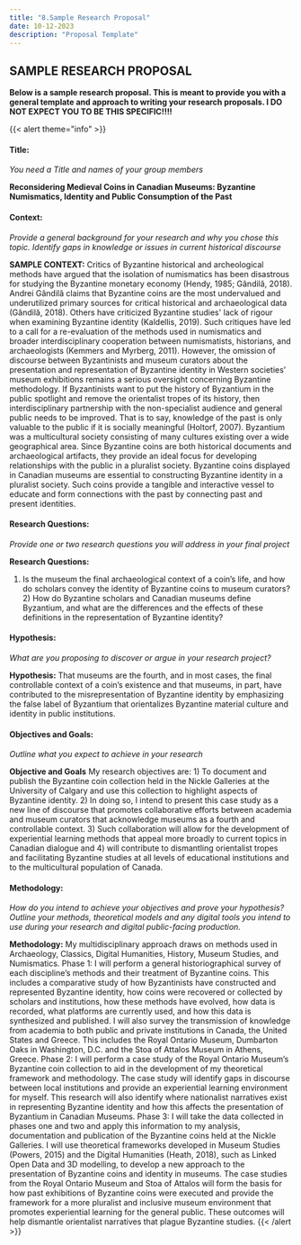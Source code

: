 ```yaml
---
title: "8.Sample Research Proposal"
date: 10-12-2023
description: "Proposal Template"
---
```


## SAMPLE RESEARCH PROPOSAL

**Below is a sample research proposal. This is meant to provide you with a general template and approach to writing your research proposals. I DO NOT EXPECT YOU TO BE THIS SPECIFIC!!!!** 


{{< alert theme="info" >}}

#### Title: 
*You need a Title and names of your group members*

**Reconsidering Medieval Coins in Canadian Museums: 
Byzantine Numismatics, Identity and Public Consumption of the Past**

#### Context:
*Provide a general background for your research and why you chose this topic. Identify gaps in knowledge or issues in current historical discourse*

**SAMPLE CONTEXT:**
Critics of Byzantine historical and archeological methods have argued that the isolation of numismatics has been disastrous for studying the Byzantine monetary economy (Hendy, 1985; Gândilă, 2018). Andrei Gândilă claims that Byzantine coins are the most undervalued and underutilized primary sources for critical historical and archaeological data (Gândilă, 2018). Others have criticized Byzantine studies' lack of rigour when examining Byzantine identity (Kaldellis, 2019). Such critiques have led to a call for a re-evaluation of the methods used in numismatics and broader interdisciplinary cooperation between numismatists, historians, and archaeologists (Kemmers and Myrberg, 2011). However, the omission of discourse between Byzantinists and museum curators about the presentation and representation of Byzantine identity in Western societies’ museum exhibitions remains a serious oversight concerning Byzantine methodology. If Byzantinists want to put the history of Byzantium in the public spotlight and remove the orientalist tropes of its history, then interdisciplinary partnership with the non-specialist audience and general public needs to be improved. That is to say, knowledge of the past is only valuable to the public if it is socially meaningful (Holtorf, 2007). Byzantium was a multicultural society consisting of many cultures existing over a wide geographical area. Since Byzantine coins are both historical documents and archaeological artifacts, they provide an ideal focus for developing relationships with the public in a pluralist society. Byzantine coins displayed in Canadian museums are essential to constructing Byzantine identity in a pluralist society. Such coins provide a tangible and interactive vessel to educate and form connections with the past by connecting past and present identities.

#### Research Questions:
*Provide one or two research questions you will address in your final project*

**Research Questions:**
1) Is the museum the final archaeological context of a coin’s life, and how do scholars convey the identity of Byzantine coins to museum curators? 2) How do Byzantine scholars and Canadian museums define Byzantium, and what are the differences and the effects of these definitions in the representation of Byzantine identity? 

#### Hypothesis:
*What are you proposing to discover or argue in your research project?*

**Hypothesis:**
That museums are the fourth, and in most cases, the final controllable context of a coin’s existence and that museums, in part, have contributed to the misrepresentation of Byzantine identity by emphasizing the false label of Byzantium that orientalizes Byzantine material culture and identity in public institutions.

#### Objectives and Goals:
*Outline what you expect to achieve in your research*

**Objective and Goals**
My research objectives are: 1) To document and publish the Byzantine coin collection held in the Nickle Galleries at the University of Calgary and use this collection to highlight aspects of Byzantine identity. 2) In doing so, I intend to present this case study as a new line of discourse that promotes collaborative efforts between academia and museum curators that acknowledge museums as a fourth and controllable context. 3) Such collaboration will allow for the development of experiential learning methods that appeal more broadly to current topics in Canadian dialogue and 4) will contribute to dismantling orientalist tropes and facilitating Byzantine studies at all levels of educational institutions and to the multicultural population of Canada. 

#### Methodology: 
*How do you intend to achieve your objectives and prove your hypothesis? Outline your methods, theoretical models and any digital tools you intend to use during your research and digital public-facing production.*

**Methodology:**
My multidisciplinary approach draws on methods used in Archaeology, Classics, Digital Humanities, History, Museum Studies, and Numismatics. Phase 1: I will perform a general historiographical survey of each discipline’s methods and their treatment of Byzantine coins. This includes a comparative study of how Byzantinists have constructed and represented Byzantine identity, how coins were recovered or collected by scholars and institutions, how these methods have evolved, how data is recorded, what platforms are currently used, and how this data is synthesized and published. I will also survey the transmission of knowledge from academia to both public and private institutions in Canada, the United States and Greece. This includes the Royal Ontario Museum, Dumbarton Oaks in Washington, D.C. and the Stoa of Attalos Museum in Athens, Greece. Phase 2: I will perform a case study of the Royal Ontario Museum’s Byzantine coin collection to aid in the development of my theoretical framework and methodology. The case study will identify gaps in discourse between local institutions and provide an experiential learning environment for myself. This research will also identify where nationalist narratives exist in representing Byzantine identity and how this affects the presentation of Byzantium in Canadian Museums. Phase 3: I will take the data collected in phases one and two and apply this information to my analysis, documentation and publication of the Byzantine coins held at the Nickle Galleries. I will use theoretical frameworks developed in Museum Studies (Powers, 2015) and the Digital Humanities (Heath, 2018), such as Linked Open Data and 3D modelling, to develop a new approach to the presentation of Byzantine coins and identity in museums. The case studies from the Royal Ontario Museum and Stoa of Attalos will form the basis for how past exhibitions of Byzantine coins were executed and provide the framework for a more pluralist and inclusive museum environment that promotes experiential learning for the general public. These outcomes will help dismantle orientalist narratives that plague Byzantine studies.
{{< /alert >}}

